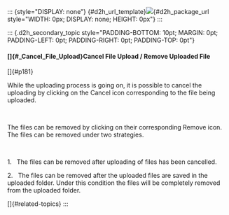 ::: {style="DISPLAY: none"}
[](ms-xhelp:///?Id=d2h_url_template){#d2h_url_template}![](!package_url!){#d2h_package_url style="WIDTH: 0px; DISPLAY: none; HEIGHT: 0px"}
:::

::: {.d2h_secondary_topic style="PADDING-BOTTOM: 10pt; MARGIN: 0pt; PADDING-LEFT: 0pt; PADDING-RIGHT: 0pt; PADDING-TOP: 0pt"}
#### []{#_Cancel_File_Upload}Cancel File Upload / Remove Uploaded File

[]{#p181} 

While the uploading process is going on, it is possible to cancel the uploading by clicking on the Cancel icon corresponding to the file being uploaded.

 

The files can be removed by clicking on their corresponding Remove icon. The files can be removed under two strategies.

 

1.   The files can be removed after uploading of files has been cancelled.

2.   The files can be removed after the uploaded files are saved in the uploaded folder. Under this condition the files will be completely removed from the uploaded folder.

[]{#related-topics}
:::
